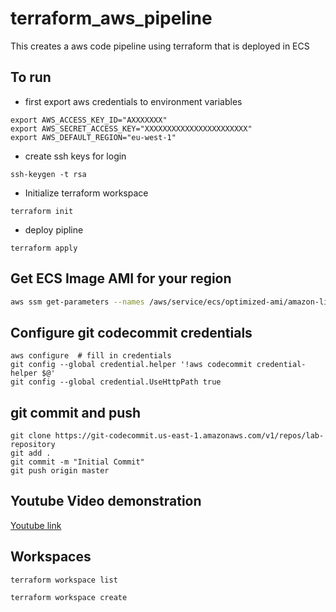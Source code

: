 # terraform_aws_pipeline
This creates a aws code pipeline using terraform that is deployed in ECS

## To run
* first export aws credentials to environment variables
```
export AWS_ACCESS_KEY_ID="AXXXXXXX"
export AWS_SECRET_ACCESS_KEY="XXXXXXXXXXXXXXXXXXXXXXX"
export AWS_DEFAULT_REGION="eu-west-1"
```
* create ssh keys for login
```
ssh-keygen -t rsa
```
* Initialize terraform workspace
```
terraform init
```
* deploy pipline
```
terraform apply
```

## Get ECS Image AMI for your region
```bash
aws ssm get-parameters --names /aws/service/ecs/optimized-ami/amazon-linux-2/recommended
```

## Configure git codecommit credentials
```
aws configure  # fill in credentials
git config --global credential.helper '!aws codecommit credential-helper $@'
git config --global credential.UseHttpPath true
```

## git commit and push
```
git clone https://git-codecommit.us-east-1.amazonaws.com/v1/repos/lab-repository
git add .
git commit -m "Initial Commit"
git push origin master
```
## Youtube Video demonstration
[Youtube link](https://youtu.be/nm16l3YN6ps)

## Workspaces
```
terraform workspace list
```
```
terraform workspace create 
```